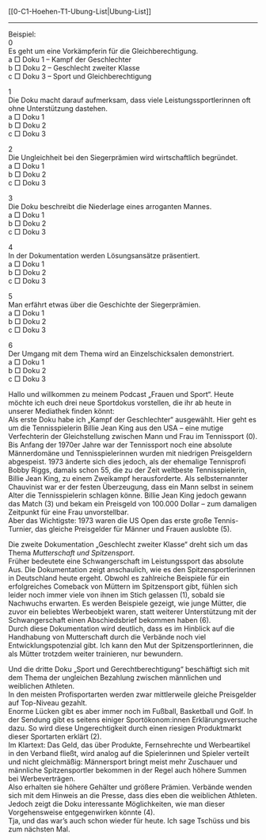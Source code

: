 [[0-C1-Hoehen-T1-Ubung-List|Ubung-List]]

---

Beispiel:  
0  
Es geht um eine Vorkämpferin für die Gleichberechtigung.  
a □ Doku 1 – Kampf der Geschlechter  
b □ Doku 2 – Geschlecht zweiter Klasse  
c □ Doku 3 – Sport und Gleichberechtigung

1  
Die Doku macht darauf aufmerksam, dass viele Leistungssportlerinnen oft ohne Unterstützung dastehen.  
a □ Doku 1  
b □ Doku 2  
c □ Doku 3

2  
Die Ungleichheit bei den Siegerprämien wird wirtschaftlich begründet.  
a □ Doku 1  
b □ Doku 2  
c □ Doku 3

3  
Die Doku beschreibt die Niederlage eines arroganten Mannes.  
a □ Doku 1  
b □ Doku 2  
c □ Doku 3

4  
In der Dokumentation werden Lösungsansätze präsentiert.  
a □ Doku 1  
b □ Doku 2  
c □ Doku 3

5  
Man erfährt etwas über die Geschichte der Siegerprämien.  
a □ Doku 1  
b □ Doku 2  
c □ Doku 3

6  
Der Umgang mit dem Thema wird an Einzelschicksalen demonstriert.  
a □ Doku 1  
b □ Doku 2  
c □ Doku 3

Hallo und willkommen zu meinem Podcast „Frauen und Sport“. Heute möchte ich euch drei neue Sportdokus vorstellen, die ihr ab heute in unserer Mediathek finden könnt:  
Als erste Doku habe ich „Kampf der Geschlechter“ ausgewählt. Hier geht es um die Tennisspielerin Billie Jean King aus den USA – eine mutige Verfechterin der Gleichstellung zwischen Mann und Frau im Tennissport (0).  
Bis Anfang der 1970er Jahre war der Tennissport noch eine absolute Männerdomäne und Tennisspielerinnen wurden mit niedrigen Preisgeldern abgespeist. 1973 änderte sich dies jedoch, als der ehemalige Tennisprofi Bobby Riggs, damals schon 55, die zu der Zeit weltbeste Tennisspielerin, Billie Jean King, zu einem Zweikampf herausforderte. Als selbsternannter Chauvinist war er der festen Überzeugung, dass ein Mann selbst in seinem Alter die Tennisspielerin schlagen könne. Billie Jean King jedoch gewann das Match (3) und bekam ein Preisgeld von 100.000 Dollar – zum damaligen Zeitpunkt für eine Frau unvorstellbar.  
Aber das Wichtigste: 1973 waren die US Open das erste große Tennis-Turnier, das gleiche Preisgelder für Männer und Frauen auslobte (5).

Die zweite Dokumentation „Geschlecht zweiter Klasse“ dreht sich um das Thema *Mutterschaft und Spitzensport*.  
Früher bedeutete eine Schwangerschaft im Leistungssport das absolute Aus. Die Dokumentation zeigt anschaulich, wie es den Spitzensportlerinnen in Deutschland heute ergeht. Obwohl es zahlreiche Beispiele für ein erfolgreiches Comeback von Müttern im Spitzensport gibt, fühlen sich leider noch immer viele von ihnen im Stich gelassen (1), sobald sie Nachwuchs erwarten. Es werden Beispiele gezeigt, wie junge Mütter, die zuvor ein beliebtes Werbeobjekt waren, statt weiterer Unterstützung mit der Schwangerschaft einen Abschiedsbrief bekommen haben (6).  
Durch diese Dokumentation wird deutlich, dass es im Hinblick auf die Handhabung von Mutterschaft durch die Verbände noch viel Entwicklungspotenzial gibt. Ich kann den Mut der Spitzensportlerinnen, die als Mütter trotzdem weiter trainieren, nur bewundern.

Und die dritte Doku „Sport und Gerechtberechtigung“ beschäftigt sich mit dem Thema der ungleichen Bezahlung zwischen männlichen und weiblichen Athleten.  
In den meisten Profisportarten werden zwar mittlerweile gleiche Preisgelder auf Top-Niveau gezahlt.  
Enorme Lücken gibt es aber immer noch im Fußball, Basketball und Golf. In der Sendung gibt es seitens einiger Sportökonom:innen Erklärungsversuche dazu. So wird diese Ungerechtigkeit durch einen riesigen Produktmarkt dieser Sportarten erklärt (2).  
Im Klartext: Das Geld, das über Produkte, Fernsehrechte und Werbeartikel in den Verband fließt, wird analog auf die Spielerinnen und Spieler verteilt und nicht gleichmäßig: Männersport bringt meist mehr Zuschauer und männliche Spitzensportler bekommen in der Regel auch höhere Summen bei Werbeverträgen.  
Also erhalten sie höhere Gehälter und größere Prämien. Verbände wenden sich mit dem Hinweis an die Presse, dass dies eben die weiblichen Athleten. Jedoch zeigt die Doku interessante Möglichkeiten, wie man dieser Vorgehensweise entgegenwirken könnte (4).  
Tja, und das war’s auch schon wieder für heute. Ich sage Tschüss und bis zum nächsten Mal.